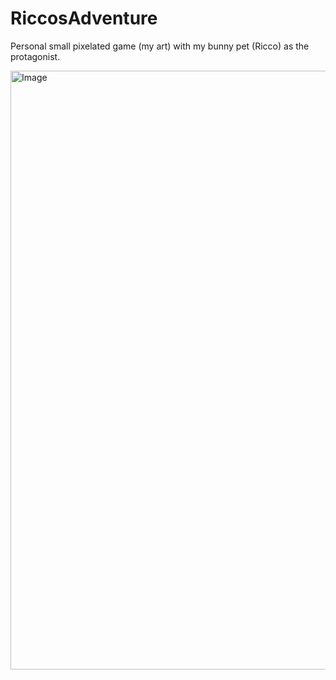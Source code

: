 # RiccosAdventure
Personal small pixelated game (my art) with my bunny pet (Ricco) as the protagonist.


<img width="958" alt="Image" src="https://github.com/user-attachments/assets/f476c2bb-4c81-4fcc-ba83-911db94b14ca" />
